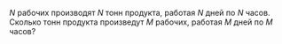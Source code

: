 $N$ рабочих производят $N$ тонн продукта, работая $N$ дней по $N$ часов. 
Сколько тонн продукта произведут $M$ рабочих, работая $M$ дней по $M$ часов?